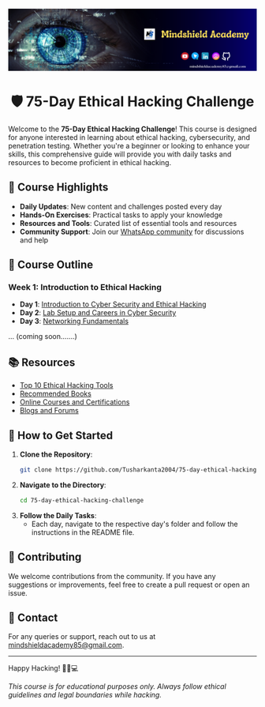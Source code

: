 ![logo](https://github.com/MindShield-Academy/75-day-ethical-hacking-challenge/blob/main/MindShield%20Academy%20Banner.png)
<h1 align="center">🛡️ 75-Day Ethical Hacking Challenge</h1>



Welcome to the **75-Day Ethical Hacking Challenge**! This course is designed for anyone interested in learning about ethical hacking, cybersecurity, and penetration testing. Whether you're a beginner or looking to enhance your skills, this comprehensive guide will provide you with daily tasks and resources to become proficient in ethical hacking.

## 🌟 Course Highlights

- **Daily Updates**: New content and challenges posted every day
- **Hands-On Exercises**: Practical tasks to apply your knowledge
- **Resources and Tools**: Curated list of essential tools and resources
- **Community Support**: Join our [WhatsApp community](https://lnkd.in/g7q5eWEq) for discussions and help

## 📅 Course Outline

### Week 1: Introduction to Ethical Hacking
- **Day 1**: [Introduction to Cyber Security and Ethical Hacking](https://github.com/MindShield-Academy/75-day-ethical-hacking-challenge/blob/main/Day%201%20-%20Introduction.md)
- **Day 2**: [Lab Setup and Careers in Cyber Security](https://github.com/MindShield-Academy/75-day-ethical-hacking-challenge/blob/main/Day%202%20-%20Lab%20setup%20and%20Career.md)
- **Day 3**: [Networking Fundamentals](https://github.com/MindShield-Academy/75-day-ethical-hacking-challenge/blob/main/Day%203%20-%20Networking%20Fundamentals.md)
  
... (coming soon.......)

## 📚 Resources

- [Top 10 Ethical Hacking Tools](https://example.com/tools)
- [Recommended Books](https://example.com/books)
- [Online Courses and Certifications](https://example.com/courses)
- [Blogs and Forums](https://example.com/blogs)

## 🚀 How to Get Started

1. **Clone the Repository**:
    ```bash
    git clone https://github.com/Tusharkanta2004/75-day-ethical-hacking-challenge.git
    ```
2. **Navigate to the Directory**:
    ```bash
    cd 75-day-ethical-hacking-challenge
    ```
3. **Follow the Daily Tasks**:
   - Each day, navigate to the respective day's folder and follow the instructions in the README file.

## 🙌 Contributing

We welcome contributions from the community. If you have any suggestions or improvements, feel free to create a pull request or open an issue.

## 📧 Contact

For any queries or support, reach out to us at [mindshieldacademy85@gmail.com](mailto:mindshieldacademy85@gmail.com).

---

Happy Hacking! 🕵️‍♂️💻

*This course is for educational purposes only. Always follow ethical guidelines and legal boundaries while hacking.*
